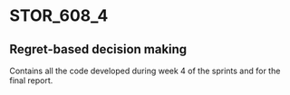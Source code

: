# STOR_608_4
## Regret-based decision making 

Contains all the code developed during week 4 of the sprints and for the final report.
